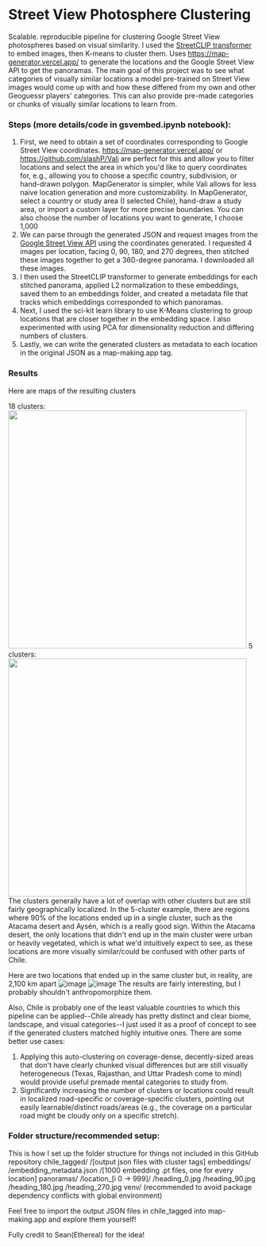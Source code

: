 # Street View Photosphere Clustering
Scalable. reproducible pipeline for clustering Google Street View photospheres based on visual similarity.
I used the [StreetCLIP transformer](https://huggingface.co/geolocal/StreetCLIP) to embed images, then K-means to cluster them. Uses https://map-generator.vercel.app/ to generate the locations and the Google Street View API to get the panoramas.
The main goal of this project was to see what categories of visually similar locations a model pre-trained on Street View images would come up with and how these differed from my own and other Geoguessr players' categories. This can also provide pre-made categories or chunks of visually similar locations to learn from.

### Steps (more details/code in gsvembed.ipynb notebook): 
1. First, we need to obtain a set of coordinates corresponding to Google Street View coordinates. https://map-generator.vercel.app/ or https://github.com/slashP/Vali are perfect for this and allow you to filter locations and select the area in which you'd like to query coordinates for, e.g., allowing you to choose a specific country, subdivision, or hand-drawn polygon. 
MapGenerator is simpler, while Vali allows for less naive location generation and more customizability.
In MapGenerator, select a country or study area (I selected Chile), hand-draw a study area, or import a custom layer for more precise boundaries.
You can also choose the number of locations you want to generate, I choose 1,000
2. We can parse through the generated JSON and request images from the [Google Street View API](https://developers.google.com/maps/documentation/streetview/request-streetview) using the coordinates generated. I requested 4 images per location, facing 0, 90, 180, and 270 degrees, then stitched these images together to get a 360-degree panorama. I downloaded all these images. 
3. I then used the StreetCLIP transformer to generate embeddings for each stitched panorama, applied L2 normalization to these embeddings, saved them to an embeddings folder, and created a metadata file that tracks which embeddings corresponded to which panoramas.
4. Next, I used the sci-kit learn library to use K-Means clustering to group locations that are closer together in the embedding space. I also experimented with using PCA for dimensionality reduction and differing numbers of clusters.  
5. Lastly, we can write the generated clusters as metadata to each location in the original JSON as a map-making.app tag.

### Results
Here are maps of the resulting clusters

18 clusters: <img src="https://github.com/user-attachments/assets/28a8a1f7-a119-4189-8f33-56d8c59de1d6" width="480"> 5 clusters:<img src="https://github.com/user-attachments/assets/22b2e2fc-dc82-4898-8d2d-8d1efab9ca0e" height="480">
The clusters generally have a lot of overlap with other clusters but are still fairly geographically localized. In the 5-cluster example, there are regions where 90% of the locations ended up in a single cluster, such as the Atacama desert and Aysén, which is a really good sign. 
Within the Atacama desert, the only locations that didn't end up in the main cluster were urban or heavily vegetated, which is what we'd intuitively expect to see, as these locations are more visually similar/could be confused with other parts of Chile. 

Here are two locations that ended up in the same cluster but, in reality, are 2,100 km apart
![image](https://github.com/user-attachments/assets/875c2030-18fc-41d8-af9f-3a5c001bd998)
![image](https://github.com/user-attachments/assets/18eb6c82-82d3-46bf-9168-f629ca43156c)
The results are fairly interesting, but I probably shouldn't anthropomorphize them.

Also, Chile is probably one of the least valuable countries to which this pipeline can be applied--Chile already has pretty distinct and clear biome, landscape, and visual categories--I just used it as a proof of concept to see if the generated clusters matched highly intuitive ones. 
There are some better use cases: 
1. Applying this auto-clustering on coverage-dense, decently-sized areas that don't have clearly chunked visual differences but are still visually heterogeneous (Texas, Rajasthan, and Uttar Pradesh come to mind) would provide useful premade mental categories to study from.
2. Significantly increasing the number of clusters or locations could result in localized road-specific or coverage-specific clusters, pointing out easily learnable/distinct roads/areas (e.g., the coverage on a particular road might be cloudy only on a specific stretch).

### Folder structure/recommended setup:
This is how I set up the folder structure for things not included in this GitHub repository
chile_tagged/
  /[output json files with cluster tags]
embeddings/
  /embedding_metadata.json
  /[1000 embedding .pt files, one for every location]
panoramas/
  /location_[i 0 -> 999]/
    /heading_0.jpg
    /heading_90.jpg
    /heading_180.jpg
    /heading_270.jpg
venv/ (recommended to avoid package dependency conflicts with global environment)

Feel free to import the output JSON files in chile_tagged into map-making.app and explore them yourself!

Fully credit to Sean(Ethereal) for the idea!
